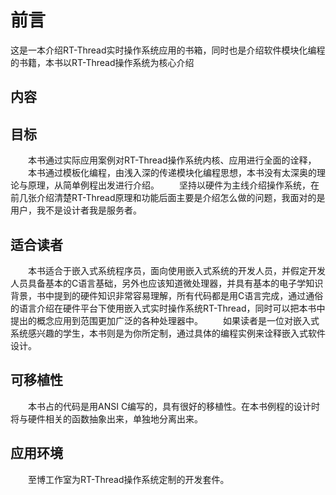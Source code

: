# 前言 #

这是一本介绍RT-Thread实时操作系统应用的书箱，同时也是介绍软件模块化编程的书籍，本书以RT-Thread操作系统为核心介绍

## 内容 ##

## 目标 ##

&emsp;&emsp;本书通过实际应用案例对RT-Thread操作系统内核、应用进行全面的诠释，
&emsp;&emsp;本书通过模板化编程，由浅入深的传递模块化编程思想，本书没有太深奥的理论与原理，从简单例程出发进行介绍。
&emsp;&emsp;坚持以硬件为主线介绍操作系统，在前几张介绍清楚RT-Thread原理和功能后面主要是介绍怎么做的问题，我面对的是用户，我不是设计者我是服务者。


## 适合读者 ##

&emsp;&emsp;本书适合于嵌入式系统程序员，面向使用嵌入式系统的开发人员，并假定开发人员具备基本的C语言基础，另外也应该知道微处理器，并具有基本的电子学知识背景，书中提到的硬件知识非常容易理解，所有代码都是用C语言完成，通过通俗的语言介绍在硬件平台下使用嵌入式实时操作系统RT-Thread，同时可以把本书中提出的概念应用到范围更加广泛的各种处理器中。
&emsp;&emsp;如果读者是一位对嵌入式系统感兴趣的学生，本书则是为你所定制，通过具体的编程实例来诠释嵌入式软件设计。

## 可移植性 ##

&emsp;&emsp;本书占的代码是用ANSI C编写的，具有很好的移植性。在本书例程的设计时将与硬件相关的函数抽象出来，单独地分离出来。

## 应用环境 ##

&emsp;&emsp;至博工作室为RT-Thread操作系统定制的开发套件。